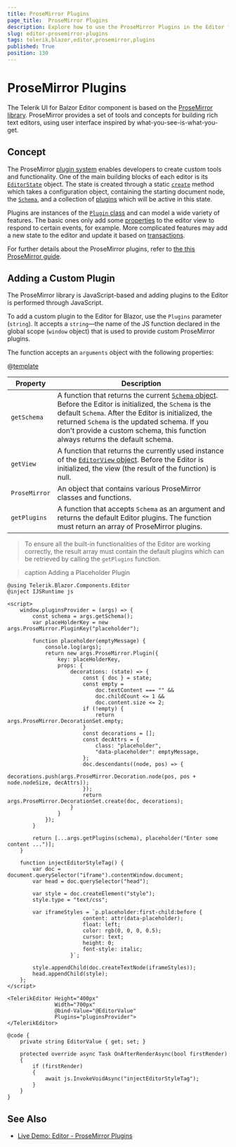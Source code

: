 ```yaml
---
title: ProseMirror Plugins
page_title:  ProseMirror Plugins
description: Explore how to use the ProseMirror Plugins in the Editor for Blazor uses.
slug: editor-prosemirror-plugins
tags: telerik,blazor,editor,prosemirror,plugins
published: True
position: 130
---
```


# ProseMirror Plugins

The Telerik UI for Balzor Editor component is based on the [ProseMirror library](https://prosemirror.net/). ProseMirror provides a set of tools and concepts for building rich text editors, using user interface inspired by what-you-see-is-what-you-get.

## Concept

The ProseMirror [plugin system](https://prosemirror.net/docs/ref/#state.Plugin_System) enables developers to create custom tools and functionality. One of the main building blocks of each editor is its [`EditorState`](https://prosemirror.net/docs/ref/#state) object. The state is created through a static [`create`](https://prosemirror.net/docs/ref/#state.EditorState%5Ecreate) method which takes a configuration object, containing the starting document node, the [`Schema`](https://prosemirror.net/docs/ref/#model.Schema), and a collection of [plugins](https://prosemirror.net/docs/ref/#state.Plugin) which will be active in this state.

Plugins are instances of the [`Plugin` class](https://prosemirror.net/docs/ref/#state.Plugin) and can model a wide variety of features. The basic ones only add some [properties](https://prosemirror.net/docs/ref/#view.EditorProps) to the editor view to respond to certain events, for example. More complicated features may add a new state to the editor and update it based on [transactions](https://prosemirror.net/docs/ref/#state.Transaction).

For further details about the ProseMirror plugins, refer to [the this ProseMirror guide](https://prosemirror.net/docs/guide/#state.plugins).

## Adding a Custom Plugin

The ProseMirror library is JavaScript-based and adding plugins to the Editor is performed through JavaScript.

To add a custom plugin to the Editor for Blazor, use the `Plugins` parameter (`string`). It accepts a `string`&mdash;the name of the JS function declared in the global scope (`window` object) that is used to provide custom ProseMirror plugins.

The function accepts an `arguments` object with the following properties:

@[template](/_contentTemplates/common/parameters-table-styles.md#table-layout)

| Property | Description |
|----------|-------------|
| `getSchema` | A function that returns the current [`Schema` object](https://prosemirror.net/docs/ref/#model.Schema). Before the Editor is initialized, the `Schema` is the default `Schema`. After the Editor is initialized, the returned `Schema` is the updated schema. If you don't provide a custom schema, this function always returns the default schema. |
| `getView` | A function that returns the currently used instance of the [`EditorView` object](https://prosemirror.net/docs/ref/#view.EditorView). Before the Editor is initialized, the view (the result of the function) is null. |
| `ProseMirror` | An object that contains various ProseMirror classes and functions.|
| `getPlugins` | A function that accepts `Schema` as an argument and returns the default Editor plugins. The function must return an array of ProseMirror plugins. |

> To ensure all the built-in functionalities of the Editor are working correctly, the result array must contain the default plugins which can be retrieved by calling the `getPlugins` function.

>caption Adding a Placeholder Plugin

```CSHTML
@using Telerik.Blazor.Components.Editor
@inject IJSRuntime js

<script>
    window.pluginsProvider = (args) => {
        const schema = args.getSchema();
        var placeHolderKey = new args.ProseMirror.PluginKey("placeholder");

        function placeholder(emptyMessage) {
            console.log(args);
            return new args.ProseMirror.Plugin({
                key: placeHolderKey,
                props: {
                    decorations: (state) => {
                        const { doc } = state;
                        const empty =
                            doc.textContent === "" &&
                            doc.childCount <= 1 &&
                            doc.content.size <= 2;
                        if (!empty) {
                            return args.ProseMirror.DecorationSet.empty;
                        }
                        const decorations = [];
                        const decAttrs = {
                            class: "placeholder",
                            "data-placeholder": emptyMessage,
                        };
                        doc.descendants((node, pos) => {
                            decorations.push(args.ProseMirror.Decoration.node(pos, pos + node.nodeSize, decAttrs));
                        });
                        return args.ProseMirror.DecorationSet.create(doc, decorations);
                    }
                }
            });
        }        

        return [...args.getPlugins(schema), placeholder("Enter some content ...")];
    }

    function injectEditorStyleTag() {
        var doc = document.querySelector("iframe").contentWindow.document;
        var head = doc.querySelector("head");

        var style = doc.createElement("style");
        style.type = "text/css";

        var iframeStyles = `p.placeholder:first-child:before {
                        content: attr(data-placeholder);
                        float: left;
                        color: rgb(0, 0, 0, 0.5);
                        cursor: text;
                        height: 0;
                        font-style: italic;
                    }`;

        style.appendChild(doc.createTextNode(iframeStyles));
        head.appendChild(style);
    };
</script>

<TelerikEditor Height="400px"
               Width="700px"
               @bind-Value="@EditorValue"
               Plugins="pluginsProvider">
</TelerikEditor>

@code {
    private string EditorValue { get; set; }

    protected override async Task OnAfterRenderAsync(bool firstRender)
    {
        if (firstRender)
        {
            await js.InvokeVoidAsync("injectEditorStyleTag");
        }
    }
}
```

## See Also

* [Live Demo: Editor - ProseMirror Plugins](https://demos.telerik.com/blazor-ui/editor/prosemirror-plugins)


<!-- # Examples

List here the KB articles created as part of https://github.com/telerik/blazor/issues/9608 

Similar to how this is handle in the Grid State article - https://docs.telerik.com/blazor-ui/components/grid/state#examples
-->